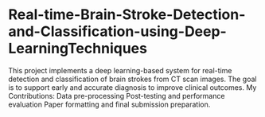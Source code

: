 # Real-time-Brain-Stroke-Detection-and-Classification-using-Deep-LearningTechniques
This project implements a deep learning-based system for real-time detection and classification of brain strokes from CT scan images. The goal is to support early and accurate diagnosis to improve clinical outcomes.  My Contributions:  Data pre-processing  Post-testing and performance evaluation  Paper formatting and final submission preparation.
